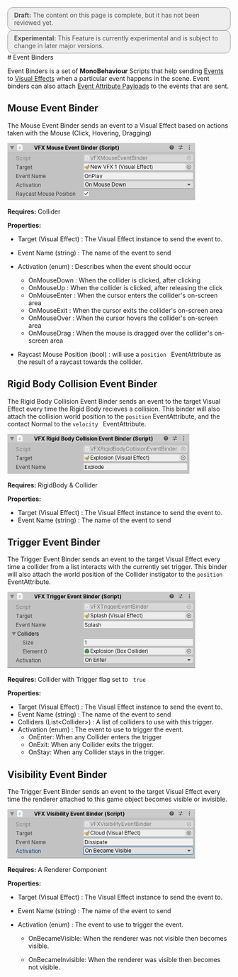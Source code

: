 <div style="border: solid 1px #999; border-radius:12px; background-color:#EEE; padding: 8px; padding-left:14px; color: #555; font-size:14px;"><b>Draft:</b> The content on this page is complete, but it has not been reviewed yet.</div>
<div style="border: solid 1px #999; border-radius:12px; background-color:#EEE; padding: 8px; padding-left:14px; color: #555; font-size:14px;"><b>Experimental:</b> This Feature is currently experimental and is subject to change in later major versions.</div>
# Event Binders

Event Binders is a set of **MonoBehaviour** Scripts that help sending [Events](Events.md) to [Visual Effects](VisualEffectComponent.md) when a particular event happens in the scene. Event binders can also attach [Event Attribute Payloads](Events.md#eventattribute-payloads) to the events that are sent.

## Mouse Event Binder

The Mouse Event Binder sends an event to a Visual Effect based on actions taken with the Mouse (Click, Hovering, Dragging)

![](Images/EventBinders-Mouse.png)

**Requires:** Collider

**Properties:**

* Target (Visual Effect) : The Visual Effect instance to send the event to.
* Event Name (string) : The name of the event to send
* Activation (enum) : Describes when the event should occur
  * OnMouseDown : When the collider is clicked, after clicking
  * OnMouseUp : When the collider is clicked, after releasing the click
  * OnMouseEnter : When the cursor enters the collider's on-screen area
  * OnMouseExit : When the cursor exits the collider's on-screen area
  * OnMouseOver : When the cursor hovers the collider's on-screen area
  * OnMouseDrag : When the mouse is dragged over the collider's on-screen area

* Raycast Mouse Position (bool) : will use a `position ` EventAttribute as the result of a raycast towards the collider.

## Rigid Body Collision Event Binder

The Rigid Body Collision Event Binder sends an event to the target Visual Effect every time the Rigid Body recieves a collision. This binder will also attach the collision world position to the `position` EventAttribute, and the contact Normal to the `velocity ` EventAttribute.



![](Images/EventBinders-RBCollision.png)

**Requires:** RigidBody & Collider

**Properties:**

- Target (Visual Effect) : The Visual Effect instance to send the event to.
- Event Name (string) : The name of the event to send

## Trigger Event Binder

The Trigger Event Binder sends an event to the target Visual Effect every time a collider from a list interacts with the currently set trigger. This binder will also attach the world position of the Collider instigator to the `position` EventAttribute.



![](Images/EventBinders-Trigger.png)

**Requires:** Collider with Trigger flag set to ` true` 

**Properties:**

- Target (Visual Effect) : The Visual Effect instance to send the event to.
- Event Name (string) : The name of the event to send
- Colliders (List\<Collider\>) : A list of colliders to use with this trigger.
- Activation (enum) : The event to use to trigger the event.
  - OnEnter: When any Collider enters the trigger
  - OnExit: When any Collider exits the trigger.
  - OnStay: When any Collider stays in the trigger.

## Visibility Event Binder

The Trigger Event Binder sends an event to the target Visual Effect every time the renderer attached to this game object becomes visible or invisible.

![](Images/EventBinders-Visibility.png)

**Requires:** A Renderer Component

**Properties:**

- Target (Visual Effect) : The Visual Effect instance to send the event to.

- Event Name (string) : The name of the event to send

- Activation (enum) : The event to use to trigger the event.

  - OnBecameVisible: When the renderer was not visible then becomes visible.

  - OnBecameInvisible:  When the renderer was visible then becomes not visible.

    